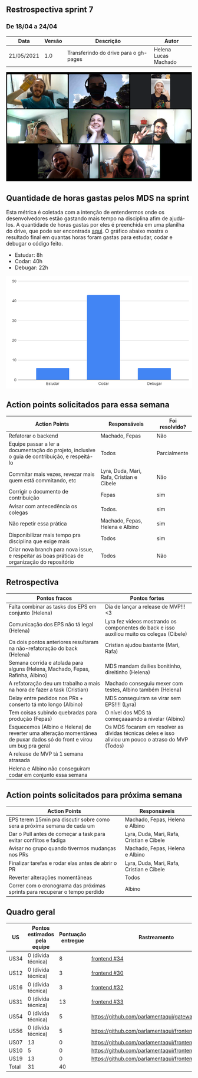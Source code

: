 ## Restrospectiva sprint 7

### De 18/04 a 24/04


| Data       | Versão | Descrição                                           | Autor              |
| ---------- | ------ | --------------------------------------------------- | ------------------ |
| 21/05/2021 | 1.0    | Transferindo do drive para o gh-pages               |    Helena </br> Lucas Machado   |


![equipereunida](../img/printsprint.PNG)

## Quantidade de horas gastas pelos MDS na sprint
Esta métrica é coletada com a intenção de entendermos onde os desenvolvedores estão gastando mais tempo na disciplina afim de ajudá-los. A quantidade de horas gastas por eles é preenchida em uma planilha do drive, que pode ser encontrada [aqui](https://drive.google.com/drive/folders/1qbKIsqlnY7s33jziuN4mZ-z4Dm_bJ7nM?usp=sharing). O gráfico abaixo mostra o resultado final em quantas horas foram gastas para estudar, codar e debugar o código feito.

- Estudar: 8h
- Codar: 40h
- Debugar: 22h

![semana1](../img/sprint7.PNG)

## Action points solicitados para essa semana

| **Action Points** | **Responsáveis** | **Foi resolvido?** |
| ------------- | ------------ | ------------ | 
| Refatorar o backend | Machado, Fepas | Não |
| Equipe passar a ler a documentação do projeto, inclusive o guia de contribuição, e respeitá-lo | Todos | Parcialmente |
| Commitar mais vezes, revezar mais quem está commitando, etc | Lyra, Duda, Mari, Rafa, Cristian e Cibele | Não |
| Corrigir o documento de contribuição | Fepas | sim |
| Avisar com antecedência os colegas | Todos. | sim |
| Não repetir essa prática | Machado, Fepas, Helena e Albino | sim |
| Disponibilizar mais tempo pra disciplina que exige mais | Todos | sim |
| Criar nova branch para nova issue, e respeitar as boas práticas de organização do repositório | Todos | Não |


## Retrospectiva

| **Pontos fracos** | **Pontos fortes** |
| ------------- | ------------- |
| Falta combinar as tasks dos EPS em conjunto (Helena) | Dia de lançar a release de MVP!!! <3  |
| Comunicação dos EPS não tá legal (Helena)  | Lyra fez vídeos mostrando os componentes do back e isso auxiliou muito os colegas (Cibele) |
| Os dois pontos anteriores resultaram na não-refatoração do back (Helena) | Cristian ajudou bastante (Mari, Rafa) |
| Semana corrida e atolada para alguns (Helena, Machado, Fepas, Rafinha, Albino) | MDS mandam dailies bonitinho, direitinho (Helena) |
| A refatoração deu um trabalho a mais na hora de fazer a task (Cristian) | Machado conseguiu mexer com testes, Albino também (Helena) |
| Delay entre pedidos nos PRs + conserto tá mto longo (Albino) | MDS conseguiram se virar sem EPS!!!! (Lyra) |
| Tem coisas subindo quebradas para produção (Fepas) | O nível dos MDS tá começaaaando a nivelar (Albino) |
| Esquecemos (Albino e Helena) de reverter uma alteração momentânea de puxar dados só do front e virou um bug pra geral | Os MDS focaram em resolver as dívidas técnicas deles e isso aliviou um pouco o atraso do MVP (Todos) |
| A release de MVP tá 1 semana atrasada |  |
| Helena e Albino não conseguiram codar em conjunto essa semana |  |


## Action points solicitados para próxima semana

| **Action Points** | **Responsáveis** |
| ----------------- | ---------------- |
| EPS terem 15min pra discutir sobre como sera a próxima semana de cada um  | Machado, Fepas, Helena e Albino |
| Dar o Pull antes de começar a task para evitar conflitos e fadiga | Lyra, Duda, Mari, Rafa, Cristian e Cibele |
| Avisar no grupo quando tivermos mudanças nos PRs  | Machado, Fepas, Helena e Albino |
| Finalizar tarefas e rodar elas antes de abrir o PR | Lyra, Duda, Mari, Rafa, Cristian e Cibele |
| Reverter alterações momentâneas | Todos |
| Correr com o cronograma das próximas sprints para recuperar o tempo perdido  | Albino |

## Quadro geral

|US|Pontos estimados pela equipe |Pontuação entregue|Rastreamento|
|-|-|-|-|
|US34| 0 (dívida técnica) |8|[frontend #34](https://github.com/parlamentaqui/frontend/issues/34)|
|US12|0 (dívida técnica)|3|[frontend #30](https://github.com/parlamentaqui/frontend/issues/30)|
|US16|0 (dívida técnica)|3|[frontend #32](https://github.com/parlamentaqui/frontend/issues/32)|
|US31|0 (dívida técnica)|13|[frontend #33](https://github.com/parlamentaqui/frontend/issues/33)|
|US54|0 (dívida técnica)|5|https://github.com/parlamentaqui/gateway/issues/21|
|US56|0 (dívida técnica)|5|https://github.com/parlamentaqui/frontend/issues/46|
|US07|13|0|https://github.com/parlamentaqui/frontend/issues/61|
|US10|5|0|https://github.com/parlamentaqui/frontend/issues/59|
|US19|13|0|https://github.com/parlamentaqui/frontend/issues/60|
|Total|31|40|




